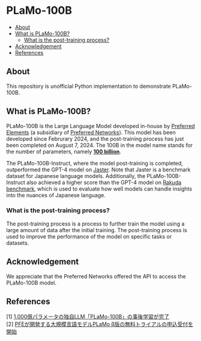 # PLaMo-100B
- [About](#about)
- [What is PLaMo-100B?](#what-is-plamo-100b)
  - [What is the post-training process?](#what-is-the-post-training-process)
- [Acknowledgement](#acknowledgement)
- [References](#references)

## About
This repository is unofficial Python implementation to demonstrate PLaMo-100B.

## What is PLaMo-100B?
PLaMo-100B is the Large Language Model developed in-house by [Preferred Elements](https://www.preferred.jp/en/) (a subsidiary of [Preferred Networks](https://www.preferred.jp/en/)).
This model has been developed since Februrary 2024, and the post-training process has just been completed on August 7, 2024.
The 100B in the model name stands for the number of parameters, namely <u>**100 billion**</u>.

The PLaMo-100B-Instruct, where the model post-training is completed, outperformed the GPT-4 model on [Jaster](https://github.com/llm-jp/llm-jp-eval/tree/g-leaderboard). Note that Jaster is a benchmark dataset for Japanese language models. Additionally, the PLaMo-100B-Instruct also achieved a higher score than the GPT-4 model on [Rakuda benchmark](https://github.com/yuzu-ai/japanese-llm-ranking), which is used to evaluate how well models can handle insights into the nuances of Japanese language.

### What is the post-training process?
The post-training process is a process to further train the model using a large amount of data after the initial training. The post-training process is used to improve the performance of the model on specific tasks or datasets.

## Acknowledgement
We appreciate that the Preferred Networks offered the API to access the PLaMo-100B model.

## References
[1] [1,000億パラメータの独自LLM「PLaMo-100B」の事後学習が完了](https://tech.preferred.jp/ja/blog/plamo-100b-post-training/) \
[2] [PFEが開発する大規模言語モデルPLaMo β版の無料トライアルの申込受付を開始](https://www.preferred.jp/ja/news/pr20240807/)
